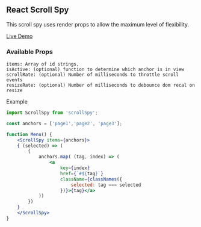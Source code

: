 ## React Scroll Spy

This scroll spy uses render props to allow the maximum level of flexibility.

[Live Demo](http://scroll-spy.digital-loigc.net)

### Available Props
    items: Array of id strings,
    isActive: (optional) function to determine which anchor is in view
    scrollRate: (optional) Number of milliseconds to throttle scroll events
    resizeRate: (optional) Number of milliseconds to debounce dom recal on resize


Example

````jsx
import ScrollSpy from 'scrollSpy';

const anchors = ['page1','page2', 'page3'];

function Menu() {
    <ScrollSpy items={anchors}>
    { (selected) => (
        {
            anchors.map( (tag, index) => (
                <a
                    key={index}
                    href={`#${tag}`}
                    className={classNames({
                        selected: tag === selected
                    })}>{tag}</a>
            ))
        })
    }
    </ScrollSpy>
}
````

